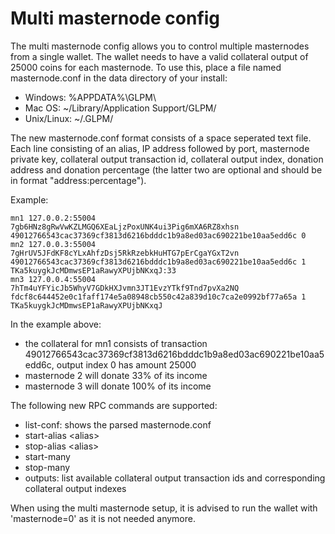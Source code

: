 Multi masternode config
=======================

The multi masternode config allows you to control multiple masternodes from a single wallet. The wallet needs to have a valid collateral output of 25000 coins for each masternode. To use this, place a file named masternode.conf in the data directory of your install:
 * Windows: %APPDATA%\GLPM\
 * Mac OS: ~/Library/Application Support/GLPM/
 * Unix/Linux: ~/.GLPM/

The new masternode.conf format consists of a space seperated text file. Each line consisting of an alias, IP address followed by port, masternode private key, collateral output transaction id, collateral output index, donation address and donation percentage (the latter two are optional and should be in format "address:percentage").

Example:
```
mn1 127.0.0.2:55004 7gb6HNz8gRwVwKZLMGQ6XEaLjzPoxUNK4ui3Pig6mXA6RZ8xhsn 49012766543cac37369cf3813d6216bdddc1b9a8ed03ac690221be10aa5edd6c 0
mn2 127.0.0.3:55004 7gHrUV5JFdKF8cYLxAhfzDsj5RkRzebkHuHTG7pErCgaYGxT2vn 49012766543cac37369cf3813d6216bdddc1b9a8ed03ac690221be10aa5edd6c 1 TKa5kuygkJcMDmwsEP1aRawyXPUjbNKxqJ:33
mn3 127.0.0.4:55004 7hTm4uYFYicJb5WhyV7GDkHXJvmn3JT1EvzYTkf9Tnd7pvXa2NQ fdcf8c644452e0c1faff174e5a08948cb550c42a839d10c7ca2e0992bf77a65a 1 TKa5kuygkJcMDmwsEP1aRawyXPUjbNKxqJ
```

In the example above:
* the collateral for mn1 consists of transaction 49012766543cac37369cf3813d6216bdddc1b9a8ed03ac690221be10aa5edd6c, output index 0 has amount 25000
* masternode 2 will donate 33% of its income
* masternode 3 will donate 100% of its income


The following new RPC commands are supported:
* list-conf: shows the parsed masternode.conf
* start-alias \<alias\>
* stop-alias \<alias\>
* start-many
* stop-many
* outputs: list available collateral output transaction ids and corresponding collateral output indexes

When using the multi masternode setup, it is advised to run the wallet with 'masternode=0' as it is not needed anymore.
